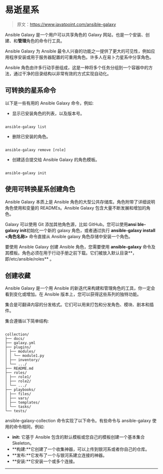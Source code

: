 # 易逝星系

> 原文：<https://www.javatpoint.com/ansible-galaxy>

Ansible Galaxy 是一个用户可以共享角色的 Galaxy 网站，也是一个安装、创建、和**管理**角色的命令行工具。

Ansible Galaxy 为 Ansible 最令人兴奋的功能之一提供了更大的可见性，例如应用程序安装或用于服务器配置的可重用角色。许多人在易卜力星系中分享角色。

Ansible 角色由许多行动手册组成，这是一种将多个任务分组到一个容器中的方法，通过干净的目录结构以非常有效的方式实现自动化。

## 可转换的星系命令

以下是一些有用的 Ansible Galaxy 命令，例如:

*   显示已安装角色的列表，以及版本号。

```

ansible-galaxy list

```

*   删除已安装的角色。

```

ansible-galaxy remove [role]

```

*   创建适合提交给 Ansible Galaxy 的角色模板。

```

ansible-galaxy init

```

## 使用可转换星系创建角色

Ansible Galaxy 本质上是 Ansible 角色的大型公共存储库。角色附带了详细说明角色使用和变量的 READMEs。Ansible Galaxy 包含大量不断发展和增加的角色。

Galaxy 可以使用 Git 添加其他角色源，比如 GitHub。您可以使用**ansi ble-galaxy init**初始化一个新的 galaxy 角色，或者通过执行 **ansible-galaxy install <角色名称>** 命令直接从 Ansible galaxy 角色存储中安装一个角色。

要使用 Ansible Galaxy 创建 Ansible 角色，您需要使用 **ansible-galaxy** 命令及其模板。角色必须在用于行动手册之前下载。它们被放入默认目录**，即/etc/ansible/roles** 。

## 创建收藏

Ansible Galaxy 是一个用 Ansible 的新迭代来构建和管理角色的工具，你一定会看到变化或增加。在 Ansible 版本上，您可以获得这些系列的独特功能。

集合是可翻译内容的分发格式。它们可以用来打包和分发角色、模块、剧本和插件。

集合遵循以下简单结构:

```

collection/ 
├── docs/ 
├── galaxy.yml 
├── plugins/ 
│ ├── modules/ 
│ │ └── module1.py 
│ ├── inventory/ 
│ └── .../ 
├── README.md 
├── roles/ 
│ ├── role1/ 
│ ├── role2/ 
│ └── .../ 
├── playbooks/ 
│ ├── files/ 
│ ├── vars/ 
│ ├── templates/ 
│ └── tasks/ 
└── tests/

```

ansible-galaxy-collection 命令实现了以下命令。有些命令与 ansible-galaxy 使用的命令相同，例如:

*   **init:** 它基于 Ansible 包含的默认模板或您自己的模板创建一个基本集合 Skeleton。
*   **构建:**它创建了一个收集神器，可以上传到银河系或者你自己的仓库。
*   **发布:**它发布了一个与银河系建立连接的神器。
*   **安装:**它安装一个或多个连接。

* * *